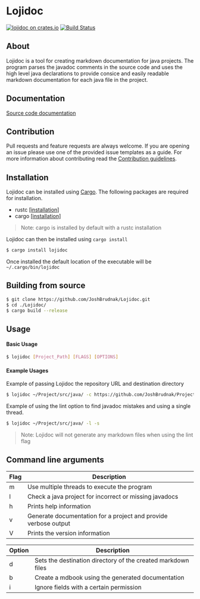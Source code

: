 # Lojidoc

[![lojidoc on crates.io](http://meritbadge.herokuapp.com/lojidoc)](https://crates.io/crates/lojidoc) [![Build Status](https://travis-ci.org/JoshBrudnak/Lojidoc.svg?branch=master)](https://travis-ci.org/JoshBrudnak/Lojidoc)

## About

Lojidoc is a tool for creating markdown documentation for java projects. The
program parses the javadoc comments in the source code and uses the
high level java declarations to provide consice and easily readable markdown
documentation for each java file in the project.

## Documentation

[Source code documentation](https://joshbrudnak.github.io/Lojidoc/)

## Contribution

Pull requests and feature requests are always welcome. If you are opening an issue please use one of the provided issue templates as a guide. For more information about contributing read the [Contribution guidelines](https://github.com/JoshBrudnak/Lojidoc/blob/master/CONTRIBUTING.md).

## Installation

Lojidoc can be installed using [Cargo](http://crates.io/lojidoc). The following packages are required for installation.

- rustc [[installation]](https://www.rust-lang.org/en-US/install.html)
- cargo [[installation]](https://doc.rust-lang.org/cargo/getting-started/installation.html)

> Note: cargo is installed by default with a rustc installation

Lojidoc can then be installed using `cargo install`
```bash
$ cargo install lojidoc
```
Once installed the default location of the executable will be `~/.cargo/bin/lojidoc`

## Building from source

```bash
$ git clone https://github.com/JoshBrudnak/Lojidoc.git
$ cd ./Lojidoc/
$ cargo build --release
```

## Usage

#### Basic Usage

```bash
$ lojidoc [Project_Path] [FLAGS] [OPTIONS]
```

#### Example Usages

Example of passing Lojidoc the repository URL and destination directory
```bash
$ lojidoc ~/Project/src/java/ -c https://github.com/JoshBrudnak/Project/tree/master -d ~/docs/
```


Example of using the lint option to find javadoc mistakes and using a single thread.
```bash
$ lojidoc ~/Project/src/java/ -l -s
```
> Note: Lojidoc will not generate any markdown files when using the lint flag

## Command line arguments

| Flag | Description                                                     |
| ---- | --------------------------------------------------------------- |
| m    | Use multiple threads to execute the program                     |
| l    | Check a java project for incorrect or missing javadocs          |
| h    | Prints help information                                         |
| v    | Generate documentation for a project and provide verbose output |
| V    | Prints the version information                                  |

| Option     | Description                                                    |
| ---------- | -------------------------------------------------------------- |
| d <FILE>   | Sets the destination directory of the created markdown files   |
| b <FILE>   | Create a mdbook using the generated documentation              |
| i <STRING> | Ignore fields with a certain permission
